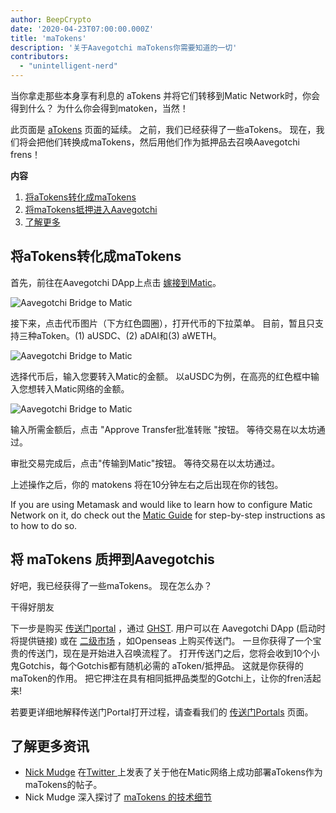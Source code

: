 ```yaml
---
author: BeepCrypto
date: '2020-04-23T07:00:00.000Z'
title: 'maTokens'
description: '关于Aavegotchi maTokens你需要知道的一切'
contributors:
  - "unintelligent-nerd"
---
```


当你拿走那些本身享有利息的 aTokens 并将它们转移到Matic Network时，你会得到什么？ 为什么你会得到matoken，当然！

此页面是 [aTokens](/atokens) 页面的延续。 之前，我们已经获得了一些aTokens。 现在，我们将会把他们转换成maTokens，然后用他们作为抵押品去召唤Aavegotchi frens！

<div class="contentsBox">

**内容**

<ol>
<li><a href=#converting-atokens-into-matokens>将aTokens转化成maTokens</a></li>
<li><a href=#staking-matokens-into-aavegotchis>将maTokens抵押进入Aavegotchi</a></li>
<li><a href=#learn-more>了解更多</a></li>
</ol>

</div>

## 将aTokens转化成maTokens

首先，前往在Aavegotchi DApp上点击  [嫁接到Matic](https://aavegotchi.com/bridge)。

<img class = "bodyImage" src = "/matokens/bridge-to-matic.png" alt = "Aavegotchi Bridge to Matic" />

接下来，点击代币图片（下方红色圆圈），打开代币的下拉菜单。 目前，暂且只支持三种aToken。(1) aUSDC、(2) aDAI和(3) aWETH。

<img class = "bodyImage" src = "/matokens/select-atoken-to-convert.png" alt = "Aavegotchi Bridge to Matic" />

选择代币后，输入您要转入Matic的金额。 以aUSDC为例，在高亮的红色框中输入您想转入Matic网络的金额。

<img class = "bodyImage" src = "/matokens/amount-to-transfer-to-matic.png" alt = "Aavegotchi Bridge to Matic" />

输入所需金额后，点击 "Approve Transfer批准转账 "按钮。 等待交易在以太坊通过。

审批交易完成后，点击"传输到Matic"按钮。 等待交易在以太坊通过。

上述操作之后，你的 matokens 将在10分钟左右之后出现在你的钱包。

If you are using Metamask and would like to learn how to configure Matic Network on it, do check out the [Matic Guide](/polygon) for step-by-step instructions as to how to do so.

## 将 maTokens 质押到Aavegotchis

好吧，我已经获得了一些maTokens。 现在怎么办？

干得好朋友

下一步是购买 [传送门portal](/portals) ，通过 [GHST](/ghst). 用户可以在 Aavegotchi DApp (启动时将提供链接) 或在 [二级市场](/marketplace) ，如Openseas 上购买传送门。 一旦你获得了一个宝贵的传送门，现在是开始进入召唤流程了。 打开传送门之后，您将会收到10个小鬼Gotchis，每个Gotchis都有随机必需的 aToken/抵押品。 这就是你获得的maToken的作用。 把它押注在具有相同抵押品类型的Gotchi上，让你的fren活起来!

若要更详细地解释传送门Portal打开过程，请查看我们的 [传送门Portals](/portals) 页面。

## 了解更多资讯

* [Nick Mudge](/team#nick-mudge) 在[Twitter ](https://twitter.com/mudgen/status/1352399348219445250)  上发表了关于他在Matic网络上成功部署aTokens作为maTokens的帖子。
* Nick Mudge 深入探讨了 [maTokens 的技术细节](https://aavegotchi.substack.com/p/aaves-interest-bearing-atokens-on)
